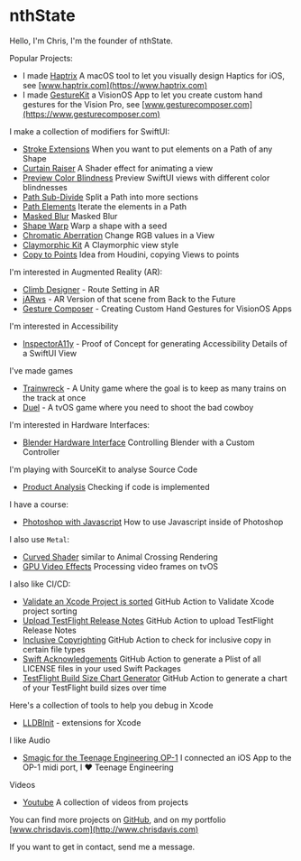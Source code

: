 # nthState

Hello, I'm Chris, I'm the founder of nthState.

Popular Projects:

- I made [Haptrix](https://github.com/nthState/Haptrix) A macOS tool to let you visually design Haptics for iOS, see [www.haptrix.com](https://www.haptrix.com)
- I made [GestureKit](https://github.com/nthstate/gesturekit) a VisionOS App to let you create custom hand gestures for the Vision Pro, see [www.gesturecomposer.com](https://www.gesturecomposer.com)

I make a collection of modifiers for SwiftUI:

- [Stroke Extensions](https://github.com/nthState/StrokeExtensions) When you want to put elements on a Path of any Shape
- [Curtain Raiser](https://github.com/nthState/CurtainRaiser) A Shader effect for animating a view
- [Preview Color Blindness](https://github.com/nthState/PreviewColorBlindness) Preview SwiftUI views with different color blindnesses
- [Path Sub-Divide](https://github.com/nthState/PathSubdivide) Split a Path into more sections
- [Path Elements](https://github.com/nthState/PathElements) Iterate the elements in a Path
- [Masked Blur](https://github.com/nthState/MaskedBlur) Masked Blur
- [Shape Warp](https://github.com/nthState/ShapeWarp) Warp a shape with a seed
- [Chromatic Aberration](https://github.com/nthState/ChromaticAberration) Change RGB values in a View
- [Claymorphic Kit](https://github.com/nthState/ClaymorphicKit) A Claymorphic view style 
- [Copy to Points](https://github.com/nthState/CopyToPoints) Idea from Houdini, copying Views to points

I'm interested in Augmented Reality (AR):

- [Climb Designer](https://www.youtube.com/watch?v=tRRNfKj1rfU) - Route Setting in AR
- [jARws](https://apps.apple.com/us/app/jarws/id352431301?ls=1) - AR Version of that scene from Back to the Future
- [Gesture Composer](https://apps.apple.com/us/app/gesture-composer/id6478170862) - Creating Custom Hand Gestures for VisionOS Apps

I'm interested in Accessibility

- [InspectorA11y](https://github.com/nthState/InspectorA11y) - Proof of Concept for generating Accessibility Details of a SwiftUI View

I've made games

- [Trainwreck](https://www.youtube.com/watch?v=4xWZf5TzcCc) - A Unity game where the goal is to keep as many trains on the track at once
- [Duel](https://www.youtube.com/watch?v=bD_XbD0Ma7E) - A tvOS game where you need to shoot the bad cowboy


I'm interested in Hardware Interfaces:

- [Blender Hardware Interface](https://www.youtube.com/watch?v=FWCsz6pDwb4) Controlling Blender with a Custom Controller

I'm playing with SourceKit to analyse Source Code

- [Product Analysis](https://github.com/nthState/ProductAnalysis) Checking if code is implemented

I have a course:

- [Photoshop with Javascript](https://github.com/nthState/PhotoshopWithJavascript) How to use Javascript inside of Photoshop

I also use `Metal`:

- [Curved Shader](https://github.com/nthState/CurvedShader) similar to Animal Crossing Rendering
- [GPU Video Effects](https://github.com/nthState/GPUVideoEffectsWithTVOS) Processing video frames on tvOS

I also like CI/CD:

- [Validate an Xcode Project is sorted](https://github.com/nthState/ValidateXcodeProjectSorted) GitHub Action to Validate Xcode project sorting
- [Upload TestFlight Release Notes](https://github.com/nthState/UploadTestFlightReleaseNotes) GitHub Action to upload TestFlight Release Notes
- [Inclusive Copyrighting](https://github.com/nthState/InclusiveCopywriting) GitHub Action to check for inclusive copy in certain file types
- [Swift Acknowledgements](https://github.com/nthState/SwiftAcknowledgements) GitHub Action to generate a Plist of all LICENSE files in your used Swift Packages
- [TestFlight Build Size Chart Generator](https://github.com/nthState/TestFlightBuildSizeChart) GitHub Action to generate a chart of your TestFlight build sizes over time

Here's a collection of tools to help you debug in Xcode

- [LLDBInit](https://github.com/nthState/lldbinit) - extensions for Xcode

I like Audio

- [Smagic for the Teenage Engineering OP-1](https://teenage.engineering/products/op-1/original/anniversary/made-on-op-1) I connected an iOS App to the OP-1 midi port, I ❤️ Teenage Engineering

Videos

- [Youtube](https://www.youtube.com/channel/UCUe3_Lw8_B5e_Gse7a2KHdQ/videos) A collection of videos from projects

You can find more projects on [GitHub](https://github.com/nthState), and on my portfolio [www.chrisdavis.com](http://www.chrisdavis.com)

If you want to get in contact, send me a message.